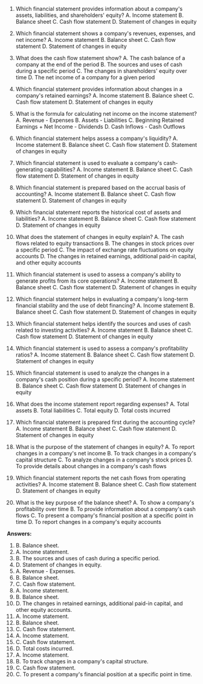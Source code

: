 1. Which financial statement provides information about a company's assets, liabilities, and shareholders' equity?
   A. Income statement
   B. Balance sheet
   C. Cash flow statement
   D. Statement of changes in equity

2. Which financial statement shows a company's revenues, expenses, and net income?
   A. Income statement
   B. Balance sheet
   C. Cash flow statement
   D. Statement of changes in equity

3. What does the cash flow statement show?
   A. The cash balance of a company at the end of the period
   B. The sources and uses of cash during a specific period
   C. The changes in shareholders' equity over time
   D. The net income of a company for a given period

4. Which financial statement provides information about changes in a company's retained earnings?
   A. Income statement
   B. Balance sheet
   C. Cash flow statement
   D. Statement of changes in equity

5. What is the formula for calculating net income on the income statement?
   A. Revenue - Expenses
   B. Assets - Liabilities
   C. Beginning Retained Earnings + Net Income - Dividends
   D. Cash Inflows - Cash Outflows

6. Which financial statement helps assess a company's liquidity?
   A. Income statement
   B. Balance sheet
   C. Cash flow statement
   D. Statement of changes in equity

7. Which financial statement is used to evaluate a company's cash-generating capabilities?
   A. Income statement
   B. Balance sheet
   C. Cash flow statement
   D. Statement of changes in equity

8. Which financial statement is prepared based on the accrual basis of accounting?
   A. Income statement
   B. Balance sheet
   C. Cash flow statement
   D. Statement of changes in equity

9. Which financial statement reports the historical cost of assets and liabilities?
   A. Income statement
   B. Balance sheet
   C. Cash flow statement
   D. Statement of changes in equity

10. What does the statement of changes in equity explain?
    A. The cash flows related to equity transactions
    B. The changes in stock prices over a specific period
    C. The impact of exchange rate fluctuations on equity accounts
    D. The changes in retained earnings, additional paid-in capital, and other equity accounts

11. Which financial statement is used to assess a company's ability to generate profits from its core operations?
    A. Income statement
    B. Balance sheet
    C. Cash flow statement
    D. Statement of changes in equity

12. Which financial statement helps in evaluating a company's long-term financial stability and the use of debt financing?
    A. Income statement
    B. Balance sheet
    C. Cash flow statement
    D. Statement of changes in equity

13. Which financial statement helps identify the sources and uses of cash related to investing activities?
    A. Income statement
    B. Balance sheet
    C. Cash flow statement
    D. Statement of changes in equity

14. Which financial statement is used to assess a company's profitability ratios?
    A. Income statement
    B. Balance sheet
    C. Cash flow statement
    D. Statement of changes in equity

15. Which financial statement is used to analyze the changes in a company's cash position during a specific period?
    A. Income statement
    B. Balance sheet
    C. Cash flow statement
    D. Statement of changes in equity

16. What does the income statement report regarding expenses?
    A. Total assets
    B. Total liabilities
    C. Total equity
    D. Total costs incurred

17. Which financial statement is prepared first during the accounting cycle?
    A. Income statement
    B. Balance sheet
    C. Cash flow statement
    D. Statement of changes in equity

18. What is the purpose of the statement of changes in equity?
    A. To report changes in a company's net income
    B. To track changes in a company's capital structure
    C. To analyze changes in a company's stock prices
    D. To provide details about changes in a company's cash flows

19. Which financial statement reports the net cash flows from operating activities?
    A. Income statement
    B. Balance sheet
    C. Cash flow statement
    D. Statement of changes in equity

20. What is the key purpose of the balance sheet?
    A. To show a company's profitability over time
    B. To provide information about a company's cash flows
    C. To present a company's financial position at a specific point in time
    D. To report changes in a company's equity accounts

**Answers:**

1. B. Balance sheet.
2. A. Income statement.
3. B. The sources and uses of cash during a specific period.
4. D. Statement of changes in equity.
5. A. Revenue - Expenses.
6. B. Balance sheet.
7. C. Cash flow statement.
8. A. Income statement.
9. B. Balance sheet.
10. D. The changes in retained earnings, additional paid-in capital, and other equity accounts.
11. A. Income statement.
12. B. Balance sheet.
13. C. Cash flow statement.
14. A. Income statement.
15. C. Cash flow statement.
16. D. Total costs incurred.
17. A. Income statement.
18. B. To track changes in a company's capital structure.
19. C. Cash flow statement.
20. C. To present a company's financial position at a specific point in time.
